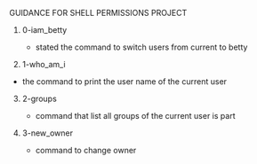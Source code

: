 GUIDANCE FOR SHELL PERMISSIONS PROJECT

1. 0-iam_betty

   * stated the command to switch users from current to betty

2. 1-who_am_i

  * the command to print the user name of the current user

3. 2-groups

   * command that list all groups of the current user is part

4. 3-new_owner

   * command to change owner
